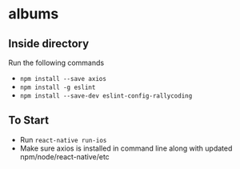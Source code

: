 # albums

## Inside directory
Run the following commands 
- ```npm install --save axios```
- ```npm install -g eslint```
- ```npm install --save-dev eslint-config-rallycoding```


## To Start
- Run ```react-native run-ios```
- Make sure axios is installed in command line along with updated npm/node/react-native/etc